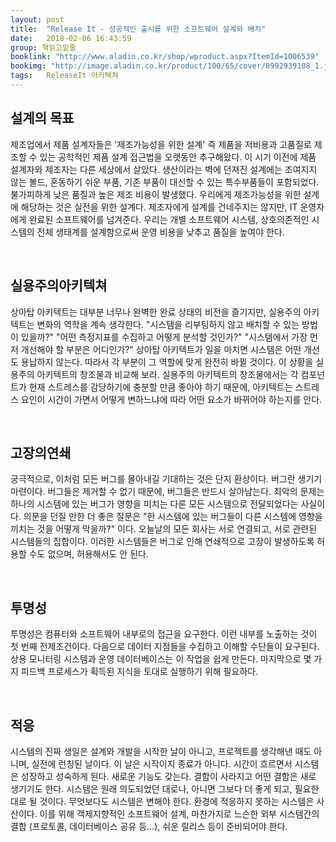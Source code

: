 ```yaml
---
layout: post
title:  "Release It - 성공적인 출시를 위한 소프트웨어 설계와 배치"
date:   2018-02-06 16:43:59
group: 책읽고밑줄
booklink: "http://www.aladin.co.kr/shop/wproduct.aspx?ItemId=1006539"
bookimg: "http://image.aladin.co.kr/product/100/65/cover/8992939108_1.jpg"
tags:   ReleaseIt 아키텍쳐
---
```


## 설계의 목표
제조업에서 제품 설계자들은 '제조가능성을 위한 설계' 즉 제품을 저비용과 고품질로 제조할 수 있는 공학적인 제품 설계 접근법을 오랫동안 추구해왔다. 이 시기 이전에 제품 설계자와 제조자는 다른 세상에서 살았다. 생산이라는 벽에 던져진 설계에는 조여지지 않는 볼드, 혼동하기 쉬운 부품, 기존 부품이 대신할 수 있는 특수부품들이 포함되었다. 불가피하게 낮은 품질과 높은 제조 비용이 발생했다. 우리에게 제조가능성을 위한 설계에 해당하는 것은 실전을 위한 설계다. 제조자에게 설계를 건네주지는 않지만, IT 운영자에게 완료된 소프트웨어를 넘겨준다. 우리는 개별 소프트웨어 시스템, 상호의존적인 시스템의 전체 생태계를 설계함으로써 운영 비용을 낮추고 품질을 높여야 한다. 

<br/> 

## 실용주의아키텍쳐
상아탑 아키텍트는 대부분 너무나 완벽한 완료 상태의 비전을 즐기지만, 실용주의 아키텍트는 변화의 역학을 계속 생각한다. "시스템을 리부팅하지 않고 배치할 수 있는 방법이 있을까?" "어떤 측정지표를 수집하고 어떻게 분석할 것인가?" "시스템에서 가장 먼저 개선해야 할 부분은 어디인가?" 상아탑 아키텍트가 일을 마치면 시스템은 어떤 개선도 용납하지 않는다. 따라서 각 부분이 그 역할에 맞게 완전히 바뀔 것이다. 이 상황을 실용주의 아키텍트의 창조물과 비교해 보라. 실용주의 아키텍트의 창조물에서는 각 컴포넌트가 현재 스트레스를 감당하기에 충분할 만큼 좋아야 하기 때문에, 아키텍트는 스트레스 요인이 시간이 가면서 어떻게 변하느냐에 따라 어떤 요소가 바뀌어야 하는지를 안다. 

<br/> 

## 고장의연쇄
궁극적으로, 이처럼 모든 버그를 몰아내길 기대하는 것은 단지 환상이다. 버그란 생기기 마련이다. 버그들은 제거할 수 없기 때문에, 버그들은 반드시 살아남는다. 최악의 문제는 하나의 시스템에 있는 버그가 영향을 미치는 다른 모든 시스템으로 전달되었다는 사실이다. 의문을 던질 만한 더 좋은 질문은 "한 시스템에 있는 버그들이 다른 시스템에 영향을 끼치는 것을 어떻게 막을까?" 이다. 오늘날의 모든 회사는 서로 연결되고, 서로 관련된 시스템들의 집합이다. 이러한 시스템들은 버그로 인해 연쇄적으로 고장이 발생하도록 허용할 수도 없으며, 허용해서도 안 된다. 

<br/> 

## 투명성
투명성은 컴퓨터와 소프트웨어 내부로의 접근을 요구한다. 이런 내부를 노출하는 것이 첫 번째 전제조건이다. 다음으로 데이터 지점들을 수집하고 이해할 수단들이 요구된다. 상용 모니터링 시스템과 운영 데이터베이스는 이 작업을 쉽게 만든다. 마지막으로 몇 가지 피드백 프로세스가 획득된 지식을 토대로 실행하기 위해 필요하다. 

<br/> 

## 적응
시스템의 진짜 생일은 설계와 개발을 시작한 날이 아니고, 프로젝트를 생각해낸 때도 아니며, 실전에 런칭된 날이다. 이 날은 시작이지 종료가 아니다. 시간이 흐르면서 시스템은 성장하고 성숙하게 된다. 새로운 기능도 갖는다. 결함이 사라지고 어떤 결함은 새로 생기기도 한다. 시스템은 원래 의도되었던 대로나, 아니면 그보다 더 좋게 되고, 필요한대로 될 것이다. 무엇보다도 시스템은 변해야 한다. 환경에 적응하지 못하는 시스템은 사산이다. 이를 위해 객제지향적인 소프트웨어 설계, 마찬가지로 느슨한 외부 시스템간의 결합 (프로토콜, 데이터베이스 공유 등…), 쉬운 릴리스 등이 준비되어야 한다.  

<br/>